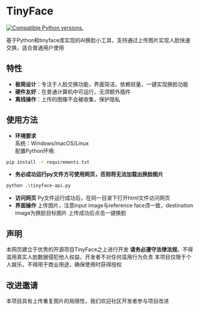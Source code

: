 # TinyFace
 <a href="https://pypi.python.org/pypi/tinyface"><img src="https://img.shields.io/pypi/pyversions/tinyface.svg" alt="Compatible Python versions."></a>

基于Python和tinyface库实现的AI换脸小工具，支持通过上传图片实现人脸快速交换，适合普通用户使用
## 特性
- **极简设计**：专注于人脸交换功能，界面简洁，依赖轻量，一键实现换脸功能<br>
- **硬件友好**：在普通计算机中可运行，无须额外插件<br>
- **离线操作**：上传的图像不会被收集，保护隐私
## 使用方法
- **环境要求**<br>
系统：Windows/macOS/Linux<br>
配置Python环境:
```bash
pip install -r requirements.txt
```
- **务必成功运行py文件方可使用网页，否则将无法加载出换脸图片**
```bash
python .\tinyface-api.py
```
- **访问网页**
Py文件运行成功后，在同一目录下打开html文件访问网页
- **界面操作**
上传图片，注意input image与reference face须一致，destination image为换脸目标图片
上传成功后点击一键换脸
## 声明
本网页建立于优秀的开源项目TinyFace之上进行开发
**请务必遵守法律法规**，不得滥用真实人脸数据侵犯他人权益，开发者不对任何滥用行为负责
本项目仅限于个人娱乐，不得用于商业用途，确保使用时获得授权
## 改进邀请
本项目具有上传重复图片的局限性，我们欢迎社区开发者参与项目改进
